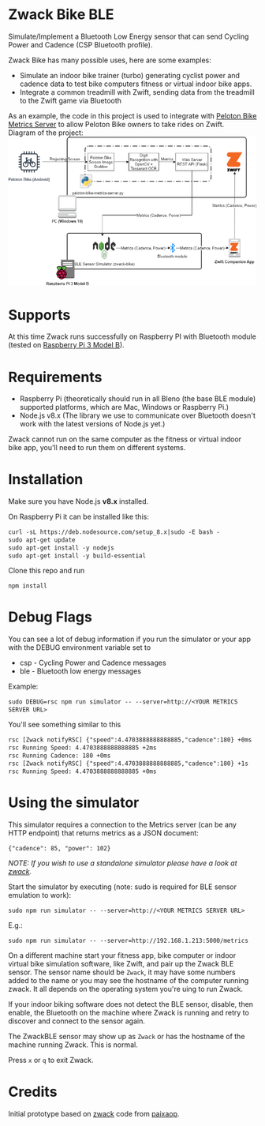 # Zwack Bike BLE

Simulate/Implement a Bluetooth Low Energy sensor that can send Cycling Power and Cadence (CSP Bluetooth profile).

Zwack Bike has many possible uses, here are some examples:

  * Simulate an indoor bike trainer (turbo) generating cyclist power and cadence data to test bike computers fitness or virtual indoor bike apps. 
  * Integrate a common treadmill with Zwift, sending data from the treadmill to the Zwift game via Bluetooth

As an example, the code in this project is used to integrate with [Peloton Bike Metrics Server](https://github.com/iaroslavn/peloton-bike-metrics-server) to allow Peloton Bike owners to take rides on Zwift.  
Diagram of the project:  
![Diagram of the project](./img/peloton-bike-zwift-diagram.png)

# Supports

At this time Zwack runs successfully on Raspberry PI with Bluetooth module (tested on [Raspberry Pi 3 Model B](https://www.raspberrypi.org/products/raspberry-pi-3-model-b/)).

# Requirements
  * Raspberry Pi (theoretically should run in all Bleno (the base BLE module) supported platforms, which are Mac, Windows or Raspberry Pi.)
  * Node.js v8.x (The library we use to communicate over Bluetooth doesn't work with the latest versions of Node.js yet.)
 
Zwack cannot run on the same computer as the fitness or virtual indoor bike app, you'll need to run them on different systems.

# Installation

Make sure you have Node.js **v8.x** installed.

On Raspberry Pi it can be installed like this:
    
    curl -sL https://deb.nodesource.com/setup_8.x|sudo -E bash -
    sudo apt-get update
    sudo apt-get install -y nodejs
    sudo apt-get install -y build-essential

Clone this repo and run 

    npm install

# Debug Flags

You can see a lot of debug information if you run the simulator or your app with the DEBUG environment variable set to 

  * csp - Cycling Power and Cadence messages
  * ble - Bluetooth low energy messages

Example:

    sudo DEBUG=rsc npm run simulator -- --server=http://<YOUR METRICS SERVER URL>

You'll see something similar to this

    rsc [Zwack notifyRSC] {"speed":4.4703888888888885,"cadence":180} +0ms
    rsc Running Speed: 4.4703888888888885 +2ms
    rsc Running Cadence: 180 +0ms
    rsc [Zwack notifyRSC] {"speed":4.4703888888888885,"cadence":180} +1s
    rsc Running Speed: 4.4703888888888885 +0ms

# Using the simulator

This simulator requires a connection to the Metrics server (can be any HTTP endpoint) that returns metrics as a JSON document:

    {"cadence": 85, "power": 102}

*NOTE: If you wish to use a standalone simulator please have a look at [zwack](https://github.com/paixaop/zwack).*

Start the simulator by executing (note: sudo is required for BLE sensor emulation to work):

    sudo npm run simulator -- --server=http://<YOUR METRICS SERVER URL>

E.g.:

    sudo npm run simulator -- --server=http://192.168.1.213:5000/metrics

On a different machine start your fitness app, bike computer or indoor virtual bike simulation software, like Zwift, and pair up the Zwack BLE sensor. The sensor name should be `Zwack`, it may have some numbers added to the name or you may see the hostname of the computer running zwack. It all depends on the operating system you're uing to run Zwack.

If your indoor biking software does not detect the BLE sensor, disable, then enable, the Bluetooth on the machine where Zwack is running and retry to discover and connect to the sensor again.

The ZwackBLE sensor may show up as `Zwack` or has the hostname of the machine running Zwack. This is normal.

Press `x` or `q` to exit Zwack.

# Credits

Initial prototype based on [zwack](https://github.com/paixaop/zwack) code from [paixaop](https://github.com/paixaop).
